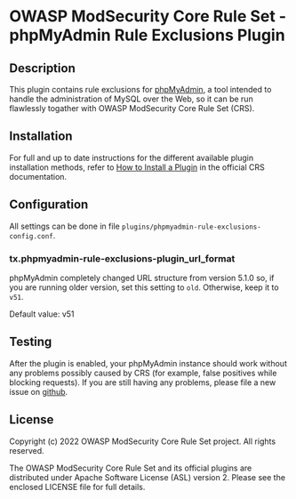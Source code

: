 # OWASP ModSecurity Core Rule Set - phpMyAdmin Rule Exclusions Plugin

## Description

This plugin contains rule exclusions for [phpMyAdmin](https://www.phpmyadmin.net/),
a tool intended to handle the administration of MySQL over the Web, so it can be
run flawlessly togather with OWASP ModSecurity Core Rule Set (CRS).

## Installation

For full and up to date instructions for the different available plugin
installation methods, refer to [How to Install a Plugin](https://coreruleset.org/docs/concepts/plugins/#how-to-install-a-plugin)
in the official CRS documentation.

## Configuration

All settings can be done in file `plugins/phpmyadmin-rule-exclusions-config.conf`.

### tx.phpmyadmin-rule-exclusions-plugin_url_format

phpMyAdmin completely changed URL structure from version 5.1.0 so, if you are
running older version, set this setting to `old`. Otherwise, keep it to `v51`.

Default value: v51

## Testing

After the plugin is enabled, your phpMyAdmin instance should work without any
problems possibly caused by CRS (for example, false positives while blocking
requests). If you are still having any problems, please file a new issue on
[github](https://github.com/coreruleset/phpmyadmin-rule-exclusions-plugin).

## License

Copyright (c) 2022 OWASP ModSecurity Core Rule Set project. All rights reserved.

The OWASP ModSecurity Core Rule Set and its official plugins are distributed
under Apache Software License (ASL) version 2. Please see the enclosed LICENSE
file for full details.
